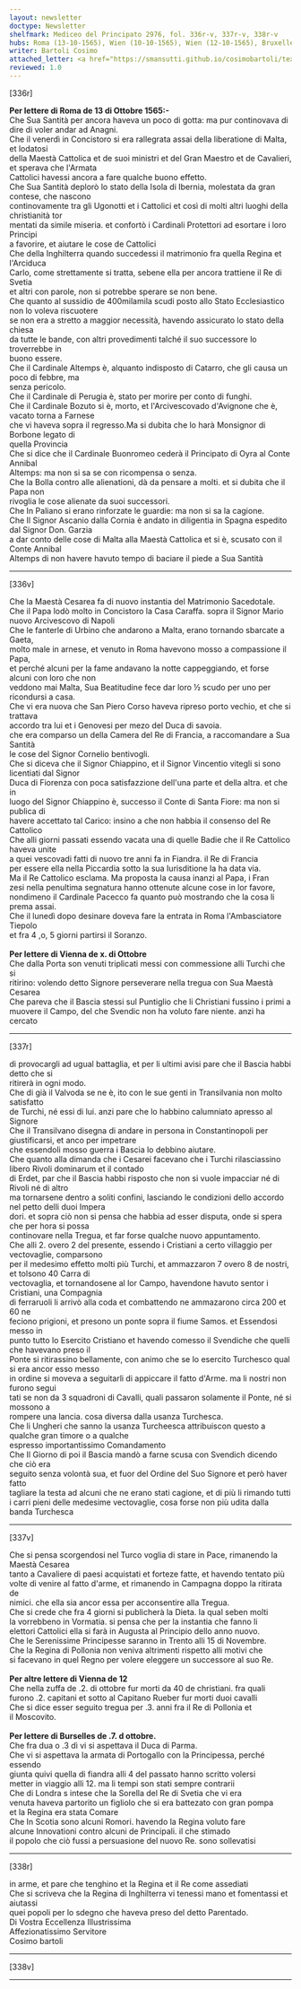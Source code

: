 ```yaml
---
layout: newsletter
doctype: Newsletter
shelfmark: Mediceo del Principato 2976, fol. 336r-v, 337r-v, 338r-v
hubs: Roma (13-10-1565), Wien (10-10-1565), Wien (12-10-1565), Bruxelles (07-10-1565)
writer: Bartoli Cosimo
attached_letter: <a href="https://smansutti.github.io/cosimobartoli/texts/2976_133,2977_086/">2976_133,2977_086</a>
reviewed: 1.0
---
```


[336r]  
  
  
<strong>Per lettere di Roma de 13 di Ottobre 1565:-</strong>  
Che Sua Santità per ancora haveva un poco di gotta: ma pur continovava di dire di voler andar ad Anagni.  
Che il venerdì in Concistoro si era rallegrata assai della liberatione di Malta, et lodatosi  
della Maestà Cattolica et de suoi ministri et del Gran Maestro et de Cavalieri, et sperava che l'Armata  
Cattolici havessi ancora a fare qualche buono effetto.  
Che Sua Santità deplorò lo stato della Isola di Ibernia, molestata da gran contese, che nascono  
continovamente tra gli Ugonotti et i Cattolici et così di molti altri luoghi della christianità tor  
mentati da simile miseria. et confortò i Cardinali Protettori ad esortare i loro Principi  
a favorire, et aiutare le cose de Cattolici  
Che della Inghilterra quando succedessi il matrimonio fra quella Regina et l'Arciduca  
Carlo, come strettamente si tratta, sebene ella per ancora trattiene il Re di Svetia  
et altri con parole, non si potrebbe sperare se non bene.  
Che quanto al sussidio de 400milamila scudi posto allo Stato Ecclesiastico non lo voleva riscuotere  
se non era a stretto a maggior necessità, havendo assicurato lo stato della chiesa  
da tutte le bande, con altri provedimenti talché il suo successore lo troverrebbe in  
buono essere.  
Che il Cardinale Altemps è, alquanto indisposto di Catarro, che gli causa un poco di febbre, ma  
senza pericolo.  
Che il Cardinale di Perugia è, stato per morire per conto di funghi.  
Che il Cardinale Bozuto si è, morto, et l'Arcivescovado d'Avignone che è, vacato torna a Farnese  
che vi haveva sopra il regresso.Ma si dubita che lo harà Monsignor di Borbone legato di  
quella Provincia  
Che si dice che il Cardinale Buonromeo cederà il Principato di Oyra al Conte Annibal  
Altemps: ma non si sa se con ricompensa o senza.  
Che la Bolla contro alle alienationi, dà da pensare a molti. et si dubita che il Papa non  
rivoglia le cose alienate da suoi successori.  
Che In Paliano si erano rinforzate le guardie: ma non si sa la cagione.  
Che Il Signor Ascanio dalla Cornia è andato in diligentia in Spagna espedito dal Signor Don. Garzia  
a dar conto delle cose di Malta alla Maestà Cattolica et si è, scusato con il Conte Annibal  
Altemps di non havere havuto tempo di baciare il piede a Sua Santità  
  
---  

[336v]  
  
  
Che la Maestà Cesarea fa di nuovo instantia del Matrimonio Sacedotale.  
Che il Papa lodò molto in Concistoro la Casa Caraffa. sopra il Signor Mario nuovo Arcivescovo di Napoli  
Che le fanterle di Urbino che andarono a Malta, erano tornando sbarcate a Gaeta,  
molto male in arnese, et venuto in Roma havevono mosso a compassione il Papa,  
et perché alcuni per la fame andavano la notte cappeggiando, et forse alcuni con loro che non  
veddono mai Malta, Sua Beatitudine fece dar loro ½ scudo per uno per ricondursi a casa.  
Che vi era nuova che San Piero Corso haveva ripreso porto vechio, et che si trattava  
accordo tra lui et i Genovesi per mezo del Duca di savoia.  
che era comparso un della Camera del Re di Francia, a raccomandare a Sua Santità  
le cose del Signor Cornelio bentivogli.  
Che si diceva che il Signor Chiappino, et il Signor Vincentio vitegli si sono licentiati dal Signor  
Duca di Fiorenza con poca satisfazzione dell'una parte et della altra. et che in  
luogo del Signor Chiappino è, successo il Conte di Santa Fiore: ma non si publica di  
havere accettato tal Carico: insino a che non habbia il consenso del Re Cattolico  
Che alli giorni passati essendo vacata una di quelle Badie che il Re Cattolico haveva unite  
a quei vescovadi fatti di nuovo tre anni fa in Fiandra. il Re di Francia  
per essere ella nella Piccardia sotto la sua Iurisditione la ha data via.  
Ma il Re Cattolico esclama. Ma proposta la causa inanzi al Papa, i Fran  
zesi nella penultima segnatura hanno ottenute alcune cose in lor favore,  
nondimeno il Cardinale Pacecco fa quanto può mostrando che la cosa li prema assai.  
Che il lunedì dopo desinare doveva fare la entrata in Roma l'Ambasciatore Tiepolo   
et fra 4 ,o, 5 giorni partirsi il Soranzo.  
<br/><strong>Per lettere di Vienna de x. di Ottobre</strong>  
Che dalla Porta son venuti triplicati messi con commessione alli Turchi che si  
ritirino: volendo detto Signore perseverare nella tregua con Sua Maestà Cesarea  
Che pareva che il Bascia stessi sul Puntiglio che li Christiani fussino i primi a  
muovere il Campo, del che Svendic non ha voluto fare niente. anzi ha cercato  
  
---  

[337r]  
  
  
di provocargli ad ugual battaglia, et per li ultimi avisi pare che il Bascia habbi detto che si  
ritirerà in ogni modo.  
Che di già il Valvoda se ne è, ito con le sue genti in Transilvania non molto satisfatto  
de Turchi, né essi di lui. anzi pare che lo habbino calumniato apresso al Signore  
Che il Transilvano disegna di andare in persona in Constantinopoli per giustificarsi, et anco per impetrare  
che essendoli mosso guerra i Bascia lo debbino aiutare.  
Che quanto alla dimanda che i Cesarei facevano che i Turchi rilasciassino libero Rivoli dominarum et il contado  
di Erdet, par che il Bascia habbi risposto che non si vuole impacciar né di Rivoli né di altro  
ma tornarsene dentro a soliti confini, lasciando le condizioni dello accordo nel petto delli duoi Impera  
dori. et sopra ciò non si pensa che habbia ad esser disputa, onde si spera che per hora si possa  
continovare nella Tregua, et far forse qualche nuovo appuntamento.  
Che alli 2. overo 2 del presente, essendo i Cristiani a certo villaggio per vectovaglie, comparsono  
per il medesimo effetto molti più Turchi, et ammazzaron 7 overo 8 de nostri, et tolsono 40 Carra di  
vectovaglia, et tornandosene al lor Campo, havendone havuto sentor i Cristiani, una Compagnia  
di ferraruoli li arrivò alla coda et combattendo ne ammazarono circa 200 et 60 ne  
feciono prigioni, et presono un ponte sopra il fiume Samos. et Essendosi messo in  
punto tutto lo Esercito Cristiano et havendo comesso il Svendiche che quelli che havevano preso il  
Ponte si ritirassino bellamente, con animo che se lo esercito Turchesco qual si era ancor esso messo  
in ordine si moveva a seguitarli di appiccare il fatto d'Arme. ma li nostri non furono segui  
tati se non da 3 squadroni di Cavalli, quali passaron solamente il Ponte, né si mossono a  
rompere una lancia. cosa diversa dalla usanza Turchesca.  
Che li Ungheri che sanno la usanza Turcheesca attribuiscon questo a qualche gran timore o a qualche  
espresso importantissimo Comandamento  
Che Il Giorno di poi il Bascia mandò a farne scusa con Svendich dicendo che ciò era  
seguito senza volontà sua, et fuor del Ordine del Suo Signore et però haver fatto  
tagliare la testa ad alcuni che ne erano stati cagione, et di più li rimando tutti  
i carri pieni delle medesime vectovaglie, cosa forse non più udita dalla banda Turchesca  
  
---  

[337v]  
  
  
Che si pensa scorgendosi nel Turco voglia di stare in Pace, rimanendo la Maestà Cesarea  
tanto a Cavaliere di paesi acquistati et forteze fatte, et havendo tentato più  
volte di venire al fatto d'arme, et rimanendo in Campagna doppo la ritirata de  
nimici. che ella sia ancor essa per acconsentire alla Tregua.  
Che si crede che fra 4 giorni si publicherà la Dieta. la qual seben molti  
la vorrebbeno in Vormatia. si pensa che per la instantia che fanno li  
elettori Cattolici ella si farà in Augusta al Principio dello anno nuovo.  
Che le Serenissime Principesse saranno in Trento alli 15 di Novembre.  
Che la Regina di Pollonia non veniva altrimenti rispetto alli motivi che  
si facevano in quel Regno per volere eleggere un successore al suo Re.  
<br/><strong>Per altre lettere di Vienna de 12</strong>  
Che nella zuffa de .2. di ottobre fur morti da 40 de christiani. fra quali  
furono .2. capitani et sotto al Capitano Rueber fur morti duoi cavalli  
Che si dice esser seguito tregua per .3. anni fra il Re di Pollonia et  
il Moscovito.  
<br/><strong>Per lettere di Burselles de .7. d ottobre.</strong>  
Che fra dua o .3 dì vi si aspettava il Duca di Parma.  
Che vi si aspettava la armata di Portogallo con la Principessa, perché essendo  
giunta quivi quella di fiandra alli 4 del passato hanno scritto volersi  
metter in viaggio alli 12. ma li tempi son stati sempre contrarii  
Che di Londra s intese che la Sorella del Re di Svetia che vi era  
venuta haveva partorito un figliolo che si era battezato con gran pompa  
et la Regina era stata Comare  
Che In Scotia sono alcuni Romori. havendo la Regina voluto fare  
alcune Innovationi contro alcuni de Principali. il che stimado  
il popolo che ciò fussi a persuasione del nuovo Re. sono sollevatisi  
  
---  

[338r]  
  
  
in arme, et pare che tenghino et la Regina et il Re come assediati  
Che si scriveva che la Regina di Inghilterra vi tenessi mano et fomentassi et aiutassi  
quei popoli per lo sdegno che haveva preso del detto Parentado.  
Di Vostra Eccellenza Illustrissima  
Affezionatissimo Servitore  
Cosimo bartoli  
  
---  

[338v]  
  
  
  
---  

